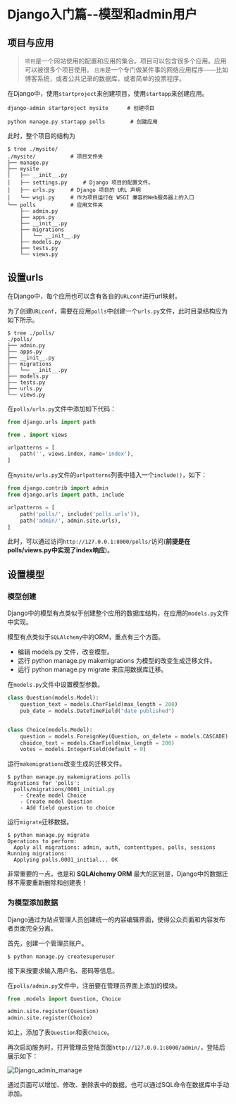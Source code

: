 # Django入门篇--模型和admin用户

## 项目与应用

> `项目`是一个网站使用的配置和应用的集合。项目可以包含很多个应用。应用可以被很多个项目使用。
> `应用`是一个专门做某件事的网络应用程序——比如博客系统，或者公共记录的数据库，或者简单的投票程序。

在Django中，使用`startproject`来创建项目，使用`startapp`来创建应用。

```shell
django-admin startproject mysite      # 创建项目

python manage.py startapp polls        # 创建应用
```

此时，整个项目的结构为

```shell
$ tree ./mysite/
./mysite/           # 项目文件夹
├── manage.py
├── mysite
│   ├── __init__.py
│   ├── settings.py     # Django 项目的配置文件。
│   ├── urls.py     # Django 项目的 URL 声明
│   └── wsgi.py     # 作为项目运行在 WSGI 兼容的Web服务器上的入口
└── polls           # 应用文件夹
    ├── admin.py
    ├── apps.py
    ├── __init__.py
    ├── migrations
    │   └── __init__.py
    ├── models.py
    ├── tests.py
    └── views.py
```

## 设置urls

在Django中，每个应用也可以含有各自的`URLconf`进行url映射。

为了创建`URLconf`，需要在应用`polls`中创建一个`urls.py`文件，此时目录结构应为如下所示。

```shell
$ tree ./polls/
./polls/
├── admin.py
├── apps.py
├── __init__.py
├── migrations
│   └── __init__.py
├── models.py
├── tests.py
├── urls.py
└── views.py
```

在`polls/urls.py`文件中添加如下代码：

```python
from django.urls import path

from . import views

urlpatterns = [
    path('', views.index, name='index'),
]
```

在`mysite/urls.py`文件的`urlpatterns`列表中插入一个`include()`，如下：

```python
from django.contrib import admin
from django.urls import path, include

urlpatterns = [
    path('polls/', include('polls.urls')),
    path('admin/', admin.site.urls),
]
```

此时，可以通过访问`http://127.0.0.1:8000/polls/`访问(**前提是在polls/views.py中实现了index响应**)。

## 设置模型

### 模型创建

Django中的模型有点类似于创建整个应用的数据库结构，在应用的`models.py`文件中实现。

模型有点类似于`SQLAlchemy`中的ORM，重点有三个方面。

- 编辑 models.py 文件，改变模型。
- 运行 python manage.py makemigrations 为模型的改变生成迁移文件。
- 运行 python manage.py migrate 来应用数据库迁移。

在`models.py`文件中设置模型参数。

```python
class Question(models.Model):
    question_text = models.CharField(max_length = 200)
    pub_date = models.DateTimeField("date published")


class Choice(models.Model):
    question = models.ForeignKey(Question, on_delete = models.CASCADE)
    choidce_text = models.CharField(max_length = 200)
    votes = models.IntegerField(default = 0)
```

运行`makemigrations`改变生成的迁移文件。

```shell
$ python manage.py makemigrations polls
Migrations for 'polls':
  polls/migrations/0001_initial.py
    - Create model Choice
    - Create model Question
    - Add field question to choice
```

运行`migrate`迁移数据。

```shell
$ python manage.py migrate
Operations to perform:
  Apply all migrations: admin, auth, contenttypes, polls, sessions
Running migrations:
  Applying polls.0001_initial... OK
```

非常重要的一点，也是和 **SQLAlchemy ORM** 最大的区别是，Django中的数据迁移不需要重新删除和创建表！

### 为模型添加数据

Django通过为站点管理人员创建统一的内容编辑界面，使得公众页面和内容发布者页面完全分离。

首先，创建一个管理员账户。

```shell
$ python manage.py createsuperuser
```

接下来按要求输入用户名、密码等信息。

在`polls/admin.py`文件中，注册要在管理员界面上添加的模块。

```python
from .models import Question, Choice

admin.site.register(Question)
admin.site.register(Choice)
```

如上，添加了表`Question`和表`Choice`。

再次启动服务时，打开管理员登陆页面`http://127.0.0.1:8000/admin/`，登陆后展示如下：

![Django_admin_manage](./imgs/1_Django_admin_manage.png)

通过页面可以增加、修改、删除表中的数据。也可以通过SQL命令在数据库中手动添加。